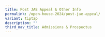 ```yaml
---
title: Post JAE Appeal & Other Info
permalink: /open-house-2024/post-jae-appeal/
variant: tiptap
description: ""
third_nav_title: Admissions & Prospectus
---
```

